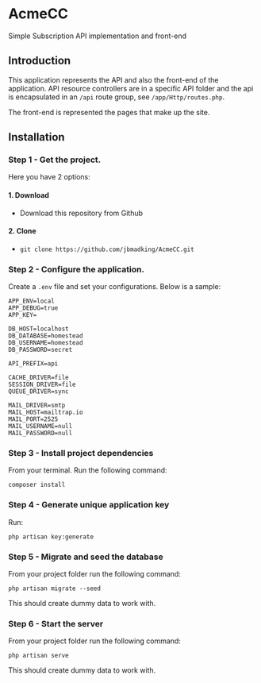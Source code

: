 # AcmeCC
Simple Subscription API implementation and front-end

## Introduction
This application represents the API and also the front-end of the application.
API resource controllers are in a specific API folder and the api is encapsulated
in an ``/api`` route group, see ``/app/Http/routes.php``.

The front-end is represented the pages that make up the site. 

## Installation

### Step 1 - Get the project.
Here you have 2 options:
#### 1. Download 
  - Download this repository from Github

#### 2. Clone
  - ``git clone https://github.com/jbmadking/AcmeCC.git``
  
### Step 2 - Configure the application.
Create a ``.env`` file and set your configurations. 
Below is a sample:
```
APP_ENV=local
APP_DEBUG=true
APP_KEY=

DB_HOST=localhost
DB_DATABASE=homestead
DB_USERNAME=homestead
DB_PASSWORD=secret

API_PREFIX=api

CACHE_DRIVER=file
SESSION_DRIVER=file
QUEUE_DRIVER=sync

MAIL_DRIVER=smtp
MAIL_HOST=mailtrap.io
MAIL_PORT=2525
MAIL_USERNAME=null
MAIL_PASSWORD=null
```

### Step 3 - Install project dependencies
From your terminal. Run the following command:
```
composer install
```
 
### Step 4 - Generate unique application key
Run:
```
php artisan key:generate 
``` 

### Step 5 - Migrate and seed the database
From your project folder run the following command:
```
php artisan migrate --seed
```
This should create dummy data to work with.

### Step 6 - Start the server
From your project folder run the following command:
```
php artisan serve
```
This should create dummy data to work with.

